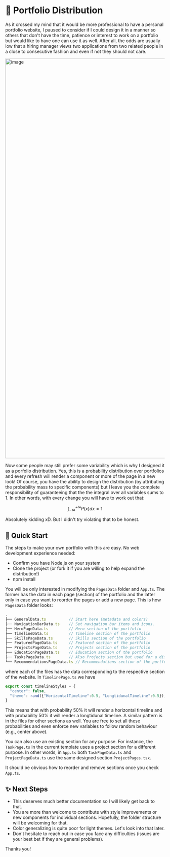 # 🔮 Portfolio Distribution
As it crossed my mind that it would be more professional to have a personal portfolio website, 
I paused to consider if I could design it in a manner so others that don't have the time, patience or interest to work on a portfolio but would like to have one can use it as well. 
After all, the odds are usually low that a hiring manager views two applications from two related people in a close to consecutive fashion and even if not they should not care.

<img width="1258" alt="image" src="https://github.com/EssamWisam/Portfolio-Distribution/assets/49572294/8aa8b4a4-d3da-4623-b35e-eb40f2cc02e5">

Now some people may still prefer some variability which is why I designed it as a porfolio distribution. Yes, this is a probability distribution over portfolios and every refresh
will render a component or more of the page in a new look! Of course, you have the ability to design the distribution (by attributing the probability mass to specific components)
but I leave you the complete responsibility of guaranteeing that the the integral over all variables sums to 1. In other words, with every change you will have to work out that:

$$
\int_{-\infty}^{+\infty} P(x)  dx = 1
$$

Absolutely kidding xD. But I didn't try violating that to be honest.

## 🚀 Quick Start

The steps to make your own portfolio with this are easy. No web development experience needed:

- Confirm you have Node.js on your system
- Clone the project (or fork it if you are willing to help expand the distribution!)
- npm install

You will be only interested in modifying the `PagesData` folder and `App.ts`. The former has the data in each page (section) of the portfolio and the latter only in 
case you want to reorder the pages or add a new page. This is how `PagesData` folder looks:
```javascript
.
├── GeneralData.ts          // Start here (metadata and colors)
├── NavigationBarData.ts    // Set navigation bar items and icons. 
├── HeroPageData.ts         // Hero section of the portfolio
├── TimelineData.ts         // Timeline section of the portfolio
├── SkillsPageData.ts       // Skills section of the portfolio
├── FeaturedPageData.ts     // Featured section of the portfolio
├── ProjectsPageData.ts     // Projects section of the portfolio
├── EducationPageData.ts    // Education section of the portfolio
├── TasksPageData.ts        // Also Projects section but used for a different purpose
└── RecommendationsPageData.ts // Recommendations section of the portfolio
```
where each of the files has the data corresponding to the respective section of the website. In `TimelinePage.ts` we have
```javascript
export const timelineStyles = {
  "center": false,
  "theme": rand({"HorizontalTimeline":0.5, "LongtidunalTimeline":0.5}),
}
```
This means that with probability 50% it will render a horizontal timeline and with probability 50% it will render a longtidunal timeline. A similar pattern is in the files
for other sections as well. You are free to set all these probabilities and even enforce new variables to follow random behaviour (e.g., center above).

You can also use an existing section for any purpose. For instance, the `TaskPage.ts` in the current template uses a project section for a different purpose. 
In other words, in `App.ts` both `TaskPageData.ts` and `ProjectPageData.ts` use the same designed section `ProjectPages.tsx`.

It should be obvious how to reorder and remove sections once you check `App.ts`.

## ✨ Next Steps

- This deserves much better documentation so I will likely get back to that.
- You are more than welcome to contribute with style improvements or new components for individual sections. Hopefully, the folder structure will be welcoming for that.
- Color generalizing is quite poor for light themes. Let's look into that later.
- Don't hesitate to reach out in case you face any difficulties (issues are your best bet if they are general problems).

Thanks you!

  
